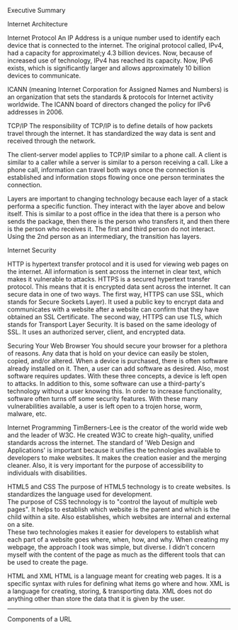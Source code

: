 Executive Summary 

Internet Architecture

Internet Protocol
An IP Address is a unique number used to identify each device that is connected to the internet.  The original protocol called, IPv4, had a capacity for approximatel;y 4.3 billion devices.  Now, because of increased use of technology, IPv4 has reached its capacity.  Now, IPv6 exists, which is significantly larger and allows approximately 10 billion devices to communicate.   

ICANN (meaning Internet Corporation for Assigned Names and Numbers) is an organization that sets the standards & protocols for Internet activity worldwide.  The ICANN board of directors changed the policy for IPv6 addresses in 2006.

TCP/IP
The responsibility of TCP/IP is to define details of how packets travel through the internet.  It has standardized the way data is sent and received through the network.  

The client-server model applies to TCP/IP similar to a phone call.  A client is similar to a caller while a server is similar to a person receiving a call.   Like a phone call, information can travel both ways once the connection is established and information stops flowing once one person terminates the connection. 

Layers are important to changing technology because each layer of a stack performa a specific function.  They interact with the layer above and below itself.  This is similar to a post office in the idea that there is a person who sends the package, then there is the person who transfers it, and then there is the person who receives it.  The first and third person do not interact.  Using the 2nd person as an intermediary, the transition has layers. 

Internet Security

HTTP is hypertext transfer protocol and it is used for viewing web pages on the internet.  All information is sent across the internet in clear text, which makes it vulnerable to attacks.  HTTPS is a secured hypertext transfer protocol.  This means that it is encrypted data sent across the internet.  It can secure data in one of two ways.  The first way, HTTPS can use SSL, which stands for Secure Sockets Layer). It used a public key to encrypt data and communicates with a website after a website can confirm that they have obtained an SSL Certificate.  The second way, HTTPS can use TLS, which stands for Transport Layer Security.  It is based on the same ideology of SSL.  It uses an authorized server, client, and encrypted data. 

Securing Your Web Browser
You should secure your browser for a plethora of reasons. Any data that is hold on your device can easily be stolen, copied, and/or altered.  When a device is purchased, there is often software already installed on it.  Then, a user can add software as desired.  Also, most software requires updates.  With these three concepts, a device is left open to attacks.  In addition to this, some software can use a third-party's technology without a user knowing this.  In order to increase functionality, software often turns off some security features.  With these many vulnerabilities available, a user is left open to a trojen horse, worm, malware, etc. 

Internet Programming
TimBerners-Lee is the creator of the world wide web and the leader of W3C.  He created W3C to create high-quality, unified standards across the internet. 
The standard of 'Web Design and Applications' is important because it unifies the technologies available to developers to make websites.  It makes the creation easier and the merging cleaner.  Also, it is very important for the purpose of accessibility to individuals with disabilities. 

HTML5 and CSS
The purpose of HTML5 technology is to create websites.  Is standardizes the language used for development.  
The purpose of CSS technology is to "control the layout of multiple web pages".  It helps to establish which website is the parent and which is the child within a site.  Also establishes, which websites are internal and external on a site.  
These two technologies makes it easier for developers to establish what each part of a website goes where, when, how, and why. 
When creating my webpage, the approach I took was simple, but diverse.  I didn't concern myself with the content of the page as much as the different tools that can be used to create the page. 

HTML and XML
HTML is a language meant for creating web pages.  It is a specific syntax with rules for defining what items go where and how. XML is a language for creating, storing, & transporting data. XML does not do anything other than store the data that it is given by the user. 

------------------------------------------------------------------------------------------------

Components of a URL








